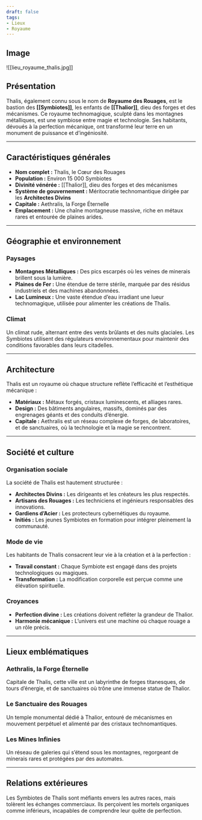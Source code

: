 ```yaml
---
draft: false
tags:
- Lieux
- Royaume
---
```


## Image

![[lieu_royaume_thalis.jpg]]

## **Présentation**
Thalis, également connu sous le nom de **Royaume des Rouages**, est le bastion des **[[Symbiotes]]**, les enfants de **[[Thalior]]**, dieu des forges et des mécanismes. Ce royaume technomagique, sculpté dans les montagnes métalliques, est une symbiose entre magie et technologie. Ses habitants, dévoués à la perfection mécanique, ont transformé leur terre en un monument de puissance et d’ingéniosité.

---

## **Caractéristiques générales**
- **Nom complet :** Thalis, le Cœur des Rouages  
- **Population :** Environ 15 000 Symbiotes  
- **Divinité vénérée :** [[Thalior]], dieu des forges et des mécanismes  
- **Système de gouvernement :** Méritocratie technomantique dirigée par les **Architectes Divins**  
- **Capitale :** Aethralis, la Forge Éternelle  
- **Emplacement :** Une chaîne montagneuse massive, riche en métaux rares et entourée de plaines arides.  

---

## **Géographie et environnement**
### **Paysages**
- **Montagnes Métalliques :** Des pics escarpés où les veines de minerais brillent sous la lumière.  
- **Plaines de Fer :** Une étendue de terre stérile, marquée par des résidus industriels et des machines abandonnées.  
- **Lac Lumineux :** Une vaste étendue d’eau irradiant une lueur technomagique, utilisée pour alimenter les créations de Thalis.  

### **Climat**
Un climat rude, alternant entre des vents brûlants et des nuits glaciales. Les Symbiotes utilisent des régulateurs environnementaux pour maintenir des conditions favorables dans leurs citadelles.

---

## **Architecture**
Thalis est un royaume où chaque structure reflète l’efficacité et l’esthétique mécanique :
- **Matériaux :** Métaux forgés, cristaux luminescents, et alliages rares.  
- **Design :** Des bâtiments angulaires, massifs, dominés par des engrenages géants et des conduits d’énergie.  
- **Capitale :** Aethralis est un réseau complexe de forges, de laboratoires, et de sanctuaires, où la technologie et la magie se rencontrent.  

---

## **Société et culture**
### **Organisation sociale**
La société de Thalis est hautement structurée :
- **Architectes Divins :** Les dirigeants et les créateurs les plus respectés.  
- **Artisans des Rouages :** Les techniciens et ingénieurs responsables des innovations.  
- **Gardiens d’Acier :** Les protecteurs cybernétiques du royaume.  
- **Initiés :** Les jeunes Symbiotes en formation pour intégrer pleinement la communauté.  

### **Mode de vie**
Les habitants de Thalis consacrent leur vie à la création et à la perfection :
- **Travail constant :** Chaque Symbiote est engagé dans des projets technologiques ou magiques.  
- **Transformation :** La modification corporelle est perçue comme une élévation spirituelle.  

### **Croyances**
- **Perfection divine :** Les créations doivent refléter la grandeur de Thalior.  
- **Harmonie mécanique :** L’univers est une machine où chaque rouage a un rôle précis.  

---

## **Lieux emblématiques**

### **Aethralis, la Forge Éternelle**
Capitale de Thalis, cette ville est un labyrinthe de forges titanesques, de tours d’énergie, et de sanctuaires où trône une immense statue de Thalior.

### **Le Sanctuaire des Rouages**
Un temple monumental dédié à Thalior, entouré de mécanismes en mouvement perpétuel et alimenté par des cristaux technomantiques.

### **Les Mines Infinies**
Un réseau de galeries qui s’étend sous les montagnes, regorgeant de minerais rares et protégées par des automates.

---

## **Relations extérieures**
Les Symbiotes de Thalis sont méfiants envers les autres races, mais tolèrent les échanges commerciaux. Ils perçoivent les mortels organiques comme inférieurs, incapables de comprendre leur quête de perfection.
